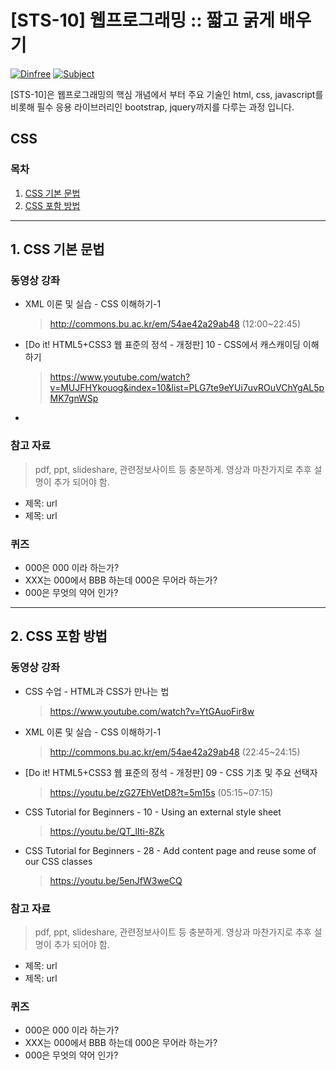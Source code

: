 

# [STS-10] 웹프로그래밍 :: 짧고 굵게 배우기

[![Dinfree][din-badge]][din-url]
[![Subject][basic-badge]][din-url]

[STS-10]은 웹프로그래밍의 핵심 개념에서 부터 주요 기술인 html, css, javascript를 비롯해 필수 응용 라이브러리인 bootstrap, jquery까지를 다루는 과정 입니다.

## CSS


### 목차
1. [CSS 기본 문법](#css1)
2. [CSS 포함 방법](#css2)

---
<a id="css1"></a> 
## 1. CSS 기본 문법


### 동영상 강좌

- XML 이론 및 실습 - CSS 이해하기-1
    > http://commons.bu.ac.kr/em/54ae42a29ab48 (12:00~22:45)

- [Do it! HTML5+CSS3 웹 표준의 정석 - 개정판] 10 - CSS에서 캐스캐이딩 이해하기
    > https://www.youtube.com/watch?v=MUJFHYkouog&index=10&list=PLG7te9eYUi7uvROuVChYgAL5pMK7gnWSp

-

### 참고 자료
> pdf, ppt, slideshare, 관련정보사이트 등 충분하게. 영상과 마찬가지로 추후 설명이 추가 되어야 함.
- 제목: url
- 제목: url

### 퀴즈
- 000은 000 이라 하는가?
- XXX는 000에서 BBB 하는데 000은 무어라 하는가?
- 000은 무엇의 약어 인가?


---
<a id="css2"></a>
## 2. CSS 포함 방법


### 동영상 강좌

- CSS 수업 - HTML과 CSS가 만나는 법
    > https://www.youtube.com/watch?v=YtGAuoFir8w

- XML 이론 및 실습 - CSS 이해하기-1
    > http://commons.bu.ac.kr/em/54ae42a29ab48 (22:45~24:15)

- [Do it! HTML5+CSS3 웹 표준의 정석 - 개정판] 09 - CSS 기초 및 주요 선택자
    > https://youtu.be/zG27EhVetD8?t=5m15s (05:15~07:15)

- CSS Tutorial for Beginners - 10 - Using an external style sheet
    > https://youtu.be/QT_lIti-8Zk

- CSS Tutorial for Beginners - 28 - Add content page and reuse some of our CSS classes
    > https://youtu.be/5enJfW3weCQ


  

### 참고 자료
> pdf, ppt, slideshare, 관련정보사이트 등 충분하게. 영상과 마찬가지로 추후 설명이 추가 되어야 함.
- 제목: url
- 제목: url

### 퀴즈
- 000은 000 이라 하는가?
- XXX는 000에서 BBB 하는데 000은 무어라 하는가?
- 000은 무엇의 약어 인가?



[din-badge]:https://img.shields.io/badge/dinfree-edu-orange.svg
[din-url]:https://github.com/dinfree
[basic-badge]:https://img.shields.io/badge/core-basic-green.svg
